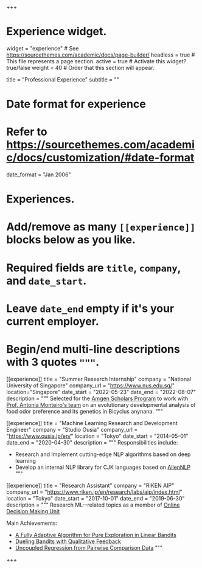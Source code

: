 +++
# Experience widget.
widget = "experience"  # See https://sourcethemes.com/academic/docs/page-builder/
headless = true  # This file represents a page section.
active = true  # Activate this widget? true/false
weight = 40  # Order that this section will appear.

title = "Professional Experience"
subtitle = ""

# Date format for experience
#   Refer to https://sourcethemes.com/academic/docs/customization/#date-format
date_format = "Jan 2006"

# Experiences.
#   Add/remove as many `[[experience]]` blocks below as you like.
#   Required fields are `title`, `company`, and `date_start`.
#   Leave `date_end` empty if it's your current employer.
#   Begin/end multi-line descriptions with 3 quotes `"""`.

[[experience]]
  title = "Summer Research Internship"
  company = "National University of Singapore"
  company_url = "https://www.nus.edu.sg/"
  location="Singapore"
  date_start = "2022-05-23"
  date_end = "2022-08-07"
  description = """ 
  Selected for the <a href="https://amgenscholars.com/university/national-university-of-singapore/" target="_blank">Amgen Scholars Program</a> to work with <a href="https://lepdata.org/monteiro/" target="_blank">Prof. Antonia Monteiro's team</a> on an evolutionary developmental analysis of food odor preference and its genetics in Bicyclus anynana.
  """

[[experience]]
  title = "Machine Learning Research and Development Engineer"
  company = "Studio Ousia"
  company_url = "https://www.ousia.jp/en/"
  location = "Tokyo"
  date_start = "2014-05-01"
  date_end = "2020-04-30"
  description = """
  Responsibilities include:
  
  * Research and Implement cutting-edge NLP algorithms based on deep learning
  * Develop an internal NLP library for CJK languages based on [AllenNLP](https://github.com/allenai/allennlp)
  """

[[experience]]
  title = "Research Assistant"
  company = "RIKEN AIP"
  company_url = "https://www.riken.jp/en/research/labs/aip/index.html"
  location = "Tokyo"
  date_start = "2017-10-01"
  date_end = "2019-06-30"
  description = """
  Research ML--related topics as a member of [Online Decision Making Unit](https://aip.riken.jp/labs/generic_tech/online_decision_making/?lang=en)
  
  Main Achievements:
  - [A Fully Adaptive Algorithm for Pure Exploration in Linear Bandits](/publication/lingape/)
  - [Dueling Bandits with Qualitative Feedback](/publication/qdb/)
  - [Uncoupled Regression from Pairwise Comparison Data](/publication/uncoupled-regression/)
  """

+++
